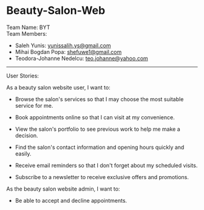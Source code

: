 # Beauty-Salon-Web

Team Name: BYT \
Team Members:
- Saleh Yunis: yunissalih.ys@gmail.com
- Mihai Bogdan Popa: shefuwe1@gmail.com
- Teodora-Johanne Nedelcu: teo.johanne@yahoo.com
----------------------------------------------------------------------------------

User Stories: 

As a beauty salon website user, I want to:

- Browse the salon's services so that I may choose the most suitable service for me.

- Book appointments online so that I can visit at my convenience.

- View the salon's portfolio to see previous work to help me make a decision.

- Find the salon's contact information and opening hours quickly and easily.

- Receive email reminders so that I don't forget about my scheduled visits.

- Subscribe to a newsletter to receive exclusive offers and promotions.



As the beauty salon website admin, I want to:

- Be able to accept and decline appointments.

